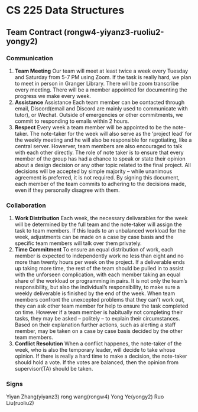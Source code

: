# **CS 225 Data Structures**

## **Team Contract**   **(rongw4-yiyanz3-ruoliu2-yongy2)**


### Communication
1. **Team Meeting** 
Our team will meet at least twice a week every Tuesday and Saturday from 5-7 PM using Zoom. If the task is really hard, we plan to meet in person in Granger Library. There will be zoom transcribe every meeting. There will be a member appointed for documenting the progress we make every week. 
2. **Assistance**
Assistance Each team member can be contacted through email, Discord(email and Discord are mainly used to communicate with tutor), or Wechat. Outside of emergencies or other commitments, we commit to responding to emails within 2 hours. 
3. **Respect** 
Every week a team member will be appointed to be the note-taker. The note-taker for the week will also serve as the ‘project lead’ for the weekly meeting and he will also be responsible for negotiating, like a central server. Howerver, team members are also encouraged to talk with each other directly. The role of note taker is to ensure that every member of the group has had a chance to speak or state their opinion about a design decision or any other topic related to the final project. All decisions will be accepted by simple majority – while unanimous agreement is preferred, it is not required. By signing this document, each member of the team commits to adhering to the decisions made, even if they personally disagree with them. 

### Collaboration
1. **Work Distribution**
Each week, the necessary delivarables for the week will be determined by the full team and the note-taker will assign the task to team members. If this leads to an unbalanced workload for the week, adjustments can be made on a case by case basis and the specific team members will talk over them privately. 
2. **Time Commitment**
To ensure an equal distribution of work, each member is expected to independently work no less than eight and no more than twenty hours per week on the project. If a deliverable ends up taking more time, the rest of the team should be pulled in to assist with the unforseen complication, with each member taking an equal share of the workload or programming in pairs. It is not only the team’s responsibility, but also the individual’s responsibility, to make sure a weekly deliverable is finished by the end of the week. When team members confront the unexcepted problems that they can't work out, they can ask other team member for help to ensure the task completed on time.
However if a team member is habitually not completing their tasks, they may be asked – politely – to explain their circumstances. Based on their explanation further actions, such as alerting a staff member, may be taken on a case by case basis decided by the other team members. 
3. **Conflict Resolution**
When a conflict happenes, the note-taker of the week, who is also the temporary leader, will decide to take whose opinion. If there is really a hard time to make a decision, the note-taker should hold a vote. If the votes are balanced, then the opinion from supervisor(TA) should be taken.

### Signs
Yiyan Zhang(yiyanz3) rong wang(rongw4) Yong Ye(yongy2) Ruo Liu(ruoliu2)
